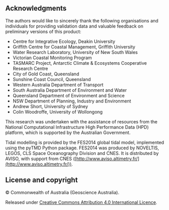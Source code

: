 ## Acknowledgments

The authors would like to sincerely thank the following organisations and individuals for providing validation data and valuable feedback on preliminary versions of this product: 

* Centre for Integrative Ecology, Deakin University 
* Griffith Centre for Coastal Management, Griffith University 
* Water Research Laboratory, University of New South Wales
* Victorian Coastal Monitoring Program
* TASMARC Project, Antarctic Climate & Ecosystems Cooperative Research Centre 
* City of Gold Coast, Queensland 
* Sunshine Coast Council, Queensland 
* Western Australia Department of Transport
* South Australia Department of Environment and Water
* Queensland Department of Environment and Science
* NSW Department of Planning, Industry and Environment
* Andrew Short, University of Sydney
* Colin Woodroffe, University of Wollongong

This research was undertaken with the assistance of resources from the National Computational Infrastructure High Performance Data (HPD) platform, which is supported by the Australian Government.  
  
Tidal modelling is provided by the FES2014 global tidal model, implemented using the pyTMD Python package. FES2014 was produced by NOVELTIS, LEGOS, CLS Space Oceanography Division and CNES. It is distributed by AVISO, with support from CNES ([http://www.aviso.altimetry.fr/](http://www.aviso.altimetry.fr/)).

## License and copyright

&copy; Commonwealth of Australia (Geoscience Australia).

Released under [Creative Commons Attribution 4.0 International Licence](https://creativecommons.org/licenses/by/4.0/).

